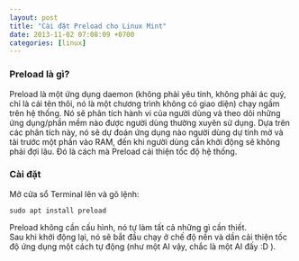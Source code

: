 ```yaml
---
layout: post
title: "Cài đặt Preload cho Linux Mint"
date: 2013-11-02 07:08:09 +0700
categories: [linux]
---
```


### Preload là gì?
Preload là một ứng dụng daemon (không phải yêu tinh, không phải ác quỷ, chỉ là cái tên thôi, nó là một chương trình không có giao diện) chạy ngầm trên hệ thống. Nó sẽ phân tích hành vi của người dùng và theo dõi những ứng dụng/phần mềm nào được người dùng thường xuyên sử dụng. Dựa trên các phân tích này, nó sẽ dự đoán ứng dụng nào người dùng dự tính mở và tải trước một phần vào RAM, đến khi người dùng cần khởi động sẽ không phải đợi lâu. Đó là cách mà Preload cải thiện tốc độ hệ thống.  

### Cài đặt
Mở cửa sổ Terminal lên và gõ lệnh:  
```shell
sudo apt install preload
```  

Preload không cần cấu hình, nó tự làm tất cả những gì cần thiết.  
Sau khi khởi động lại, nó sẽ bắt đầu chạy ở chế độ nền và dần cải thiện tốc độ ứng dụng một cách tự động (như một AI vậy, chắc là một AI đấy :D ).  
